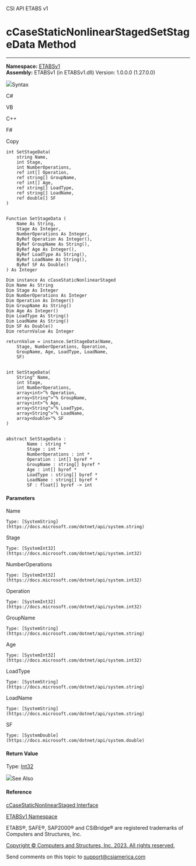 ﻿

CSI API ETABS v1

# cCaseStaticNonlinearStagedSetStageData Method  
  
---  
  
**Namespace:** [ETABSv1](2780f1b8-2033-5289-2298-1cdb2a7508d9.htm)  
**Assembly:** ETABSv1 (in ETABSv1.dll) Version: 1.0.0.0 (1.27.0.0)

![](../icons/SectionExpanded.png)Syntax

C#

VB

C++

F#

Copy

    
    
    int SetStageData(
    	string Name,
    	int Stage,
    	int NumberOperations,
    	ref int[] Operation,
    	ref string[] GroupName,
    	ref int[] Age,
    	ref string[] LoadType,
    	ref string[] LoadName,
    	ref double[] SF
    )
    
    
    Function SetStageData ( 
    	Name As String,
    	Stage As Integer,
    	NumberOperations As Integer,
    	ByRef Operation As Integer(),
    	ByRef GroupName As String(),
    	ByRef Age As Integer(),
    	ByRef LoadType As String(),
    	ByRef LoadName As String(),
    	ByRef SF As Double()
    ) As Integer
    
    Dim instance As cCaseStaticNonlinearStaged
    Dim Name As String
    Dim Stage As Integer
    Dim NumberOperations As Integer
    Dim Operation As Integer()
    Dim GroupName As String()
    Dim Age As Integer()
    Dim LoadType As String()
    Dim LoadName As String()
    Dim SF As Double()
    Dim returnValue As Integer
    
    returnValue = instance.SetStageData(Name, 
    	Stage, NumberOperations, Operation, 
    	GroupName, Age, LoadType, LoadName, 
    	SF)
    
    
    int SetStageData(
    	String^ Name, 
    	int Stage, 
    	int NumberOperations, 
    	array<int>^% Operation, 
    	array<String^>^% GroupName, 
    	array<int>^% Age, 
    	array<String^>^% LoadType, 
    	array<String^>^% LoadName, 
    	array<double>^% SF
    )
    
    
    abstract SetStageData : 
            Name : string * 
            Stage : int * 
            NumberOperations : int * 
            Operation : int[] byref * 
            GroupName : string[] byref * 
            Age : int[] byref * 
            LoadType : string[] byref * 
            LoadName : string[] byref * 
            SF : float[] byref -> int 
    

#### Parameters

Name

    Type: [SystemString](https://docs.microsoft.com/dotnet/api/system.string)  

Stage

    Type: [SystemInt32](https://docs.microsoft.com/dotnet/api/system.int32)  

NumberOperations

    Type: [SystemInt32](https://docs.microsoft.com/dotnet/api/system.int32)  

Operation

    Type: [SystemInt32](https://docs.microsoft.com/dotnet/api/system.int32)  

GroupName

    Type: [SystemString](https://docs.microsoft.com/dotnet/api/system.string)  

Age

    Type: [SystemInt32](https://docs.microsoft.com/dotnet/api/system.int32)  

LoadType

    Type: [SystemString](https://docs.microsoft.com/dotnet/api/system.string)  

LoadName

    Type: [SystemString](https://docs.microsoft.com/dotnet/api/system.string)  

SF

    Type: [SystemDouble](https://docs.microsoft.com/dotnet/api/system.double)  

#### Return Value

Type: [Int32](https://docs.microsoft.com/dotnet/api/system.int32)

![](../icons/SectionExpanded.png)See Also

#### Reference

[cCaseStaticNonlinearStaged
Interface](0a685b17-0f95-86e9-5911-13d6f362fdfc.htm)

[ETABSv1 Namespace](2780f1b8-2033-5289-2298-1cdb2a7508d9.htm)

ETABS®, SAFE®, SAP2000® and CSiBridge® are registered trademarks of Computers
and Structures, Inc.  

[Copyright © Computers and Structures, Inc. 2023. All rights
reserved.](http://www.csiamerica.com)

Send comments on this topic to
[support@csiamerica.com](mailto:support%40csiamerica.com?Subject=CSI%20API%20ETABS%20v1)

